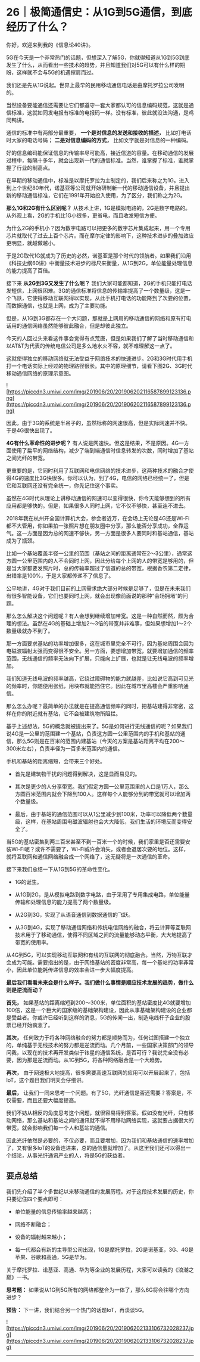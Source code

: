 # 26｜极简通信史：从1G到5G通信，到底经历了什么？

你好，欢迎来到我的《信息论40讲》。

5G在今天是一个非常热门的话题，但想深入了解5G，你就得知道从1G到5G到底发生了什么，从而看出一些技术的趋势，并且知道我们对5G可以有什么样的期盼，这样就不会与5G的机遇擦肩而过。

我们还是先从1G说起。世界上最早的民用移动通信电话是由摩托罗拉公司发明的。

当然设备要能通信还需要让它们都遵守一套大家都认可的信息编码规范，这就是通信标准，这就如同发电报有标准的电报码一样。没有标准，彼此就没法沟通，是鸡同鸭讲。

通信的标准中有两部分最重要， **一个是对信息的发送和接收的描述，** 比如打电话时大家的电话号码； **二是对信息编码的方式，** 比如文字就是对信息的一种编码。

好的信息编码能保证信息的传输率尽可能高，接近信道的容量。在移动通信的发展过程中，每隔十多年，就会出现新一代的通信标准。当然，谁掌握了标准，谁就掌握了行业的制高点。

在早期的移动通信中，标准是以摩托罗拉为主制定的，我们后来称之为1G。进入到上个世纪80年代，诺基亚等公司就开始研制新一代的移动通信设备，并且提出新的移动通信标准，它们在1991年开始投入使用，为了区分，我们称之为2G。

 **那么1G和2G有什么区别呢？** 从技术上讲，1G是模拟电路的，2G是数字电路的。从外观上看，2G的手机比1G小很多，更省电，而且收发短信方便。

为什么2G的手机小？因为数字电路可以把更多的数字芯片集成起来，用一个专用芯片就取代了过去上百个芯片。而在摩尔定律的影响下，这种技术进步的叠加效应更明显，就越做越小。

于是2G取代1G就成为了历史的必然，诺基亚是那个时代的领航者。如果我们沿用《科技史纲60讲》中衡量技术进步的标尺来衡量，从1G到2G，单位能量处理信息的能力提高了百倍。

接下来 **从2G到3G又发生了什么呢？** 我们大家可能都知道，2G的手机只能打电话发短信，上网很困难。3G的通信标准将信息的传输率提高了一个数量级，这是一个飞跃，它使得移动互联网得以实现，从此手机打电话的功能降到了次要的位置，而数据通信，也就是上网，成为了主要功能。

但是，从1G到3G都存在一个大问题，那就是上网用的移动通信的网络和原有打电话用的通信网络虽然能够彼此融合，但是却彼此独立。

今天的人回过头来看这件事会觉得有点荒唐，但是如果我们了解了当时移动通信和以AT&T为代表的传统电信公司是多么地水火不容，就不难理解这一点了。

这就使得独立的移动网络就无法受益于网络技术的快速进步。2G和3G时代用手机打一个电话实际上经过的物理路径很长。其中的原理细节，请看下图2G、3G时代移动通信网络的原理示意图。

![https://piccdn3.umiwi.com/img/201906/20/201906202116587899123136.png](https://piccdn3.umiwi.com/img/201906/20/201906202116587899123136.png)

因此，由于3G的系统是半吊子的，虽然标称的网速很高，但是实际网速并不快。于是4G很快出现了。

 **4G有什么革命性的进步呢？** 有人说是网速快。但这是结果，不是原因。4G一方面使用了扁平的网络结构，减少了端到端通信时信息转发的次数，同时增加了基站之间光纤的带宽。

更重要的是，它同时利用了互联网和电信网络的技术进步，这两种技术的融合才使得4G的速度比3G快很多。你可以认为，到了4G，电信的网络已经统一了，但是它和互联网还没有完全统一，你先记住这个事实。

虽然在4G时代从理论上讲移动通信的网速可以变得很快，你今天能够想到的所有应用都是够快的。但是，如果很多人同时上网，它不仅不够快，甚至连不进去。

2018年我在杭州开全国计算机大会，参会者近万，在会场上无论是4G还是Wi-Fi都不大管用，你如果拍一张照片想在朋友圈中分享，那么能否分享成功，全靠运气。这一方面是因为总的网速不够快，另一方面是很多人要同时和基站通信，基站成为了瓶颈。

比如一个基站覆盖半径一公里的范围（基站之间的距离通常在2～3公里），通常这方圆一公里范围内的人不会同时上网，因此分给每个上网的人的带宽是够用的，但是当大家都要发照片时，总的传输率超过了信道的总的带宽，根据香农第二定律，出错率是100%，于是大家都传递不了信息了。

公平地讲，4G对于我们目前的上网需求绝大部分时候是足够了，但是在未来我们有很多智能设备，它们也要同时上网，就会出现像前面说的那种“会场拥堵”的问题。

那么怎么解决这个问题呢？有人会想到继续增加带宽。这是一种自然而然，颇为合理的想法。虽然在4G的基础上增加2～3倍的带宽并非难事，但如果想增加1～2个数量级就办不到了。

那一方面要求基站的功率增加很多，这在城市里完全不可行，因为基站周围会因为电磁波辐射太强而变得很不安全。另一方面，要想增加带宽，就要增加通信的频率范围，无线通信的频率无法向下扩展，只能向上扩展，也就是让无线电波的频率增加。

我们知道无线电波的频率越高，它绕过障碍物的能力就越差，比如说它高到可见光的频率时，你随便用张纸，用块布就能挡住它。因此在城市里高楼会严重影响通信。

那么怎么办呢？最简单的办法就是在提高通信频率的同时，把基站建得非常密，这样在你的附近就有基站，它不会被建筑物所阻拦。

基于上述想法，5G的概念就被提出来了。5G是如何进行无线通信的呢？如果我们说4G是一公里的范围建一个基站，负责这方圆一公里范围内的手机和基站的通信，那么5G则是在百米的范围内建基站（今天的方案是基站距离平均在200～300米左右），负责半径为一百多米范围内的通信。

手机和基站的距离缩短，会带来三个好处。

* 首先是建筑物干扰的问题得到解决，这是显而易见的。

* 其次是更少的人分享带宽。我们假定方圆一公里范围里的人口是1万人，那么方圆百米范围内就会下降到100人。这样每个人能够分到的带宽就可以增加两个数量级。

* 最后，由于基站的通信范围可以从1公里减少到100米，功率可以降低两个数量级，这样，在基站周围电磁波辐射也会大大降低，我们生活的环境反而变得安全了。

当5G的基站密集到两三百米甚至不到一百米一个的时候，我们家里是否还需要安装Wi-Fi呢？或许不需要了，Wi-Fi或许会消失，或者会退居次要的地位。这样，就将互联网和通信网络融合成一个网络了，这无疑将是一次通信的革命。

接下来我们总结一下从1G到5G的革命性变化。

* 1G的诞生。

* 从1G到2G，是从模拟电路到数字电路，由于采用了专用集成电路，单位能量传输和处理信息的能力提高了两个数量级。

* 从2G到3G，实现了从语音通信到数据通信的飞跃。

* 从3G到4G，实现了移动通信网络和传统电信网络的融合，将云计算等互联网技术用于了移动通信，使得不同区域之间的流量能够动态平衡，大大地提高了带宽的使用率。

从4G到5G，可以实现移动互联网和有线的互联网的彻底融合。当然，万物互联才会成为可能。需要指出的是，由于网络基站的密度非常高，每一个基站的功率非常小，因此单位能耗传递信息的效率会进一步大幅度提高。

 **最后我们看看未来会是什么样子。我们做什么事情是顺应技术发展的趋势，做什么则是逆流而动？**

 **首先，** 如果基站的距离缩短到200～300米，单位面积的基站密度比4G就要增加100倍，这是一个巨大的国家级的基础架构建设，因此从事基础架构建设的企业都是受益者。你或许已经听到这样的消息，5G的传闻一出，制造电线杆子企业的股票已经开始疯涨了。

 **其次，** 任何致力于将各种网络融合的努力都是顺势而为，任何试图搭建一个独立的，单纯基于无线技术的努力都是逆流而动。几个月前，一些国家决策部门的领导问我，以现在的技术再开发类似于铱星的通信系统，是否可行？我说完全没有必要，因为那是逆流而动。从1G到5G，将各种网络融合是一个大趋势。

 **再次，** 由于网速极大地提高，很多需要高速互联网的应用可以开展起来了，包括IoT，这个题目我们明天会仔细讲。

 **最后，** 让我们一同来思考一个问题。有了5G，光纤通信是否还需要？答案是，不仅需要，而且还要大幅度提高。

我们不妨从相反的角度思考这个问题，就很容易得到答案。假如没有光纤，只有移动网络，那么基站和基站之间的通讯就不得不用移动网络实现，这就要占据很大的带宽，就会影响我们每一个人和基站的通信。

因此光纤依然是必要的，不仅必要，而且要增加，因为我们和基站通信的速率增加了，又有很多IoT的设备连进来，总的通信量就增加了。从这里我们还可以得出一个结论，从事光纤通讯产业的人，将是5G的获益者。

## 要点总结

我们先介绍了半个多世纪以来移动通信的发展历程。对于这段技术发展的历史，你只要记住四个要点即可：

* 单位能量的信息传输率越来越高；

* 网络不断融合；

* 设备的辐射越来越小；

* 每一代都会有新的主导型公司出现，1G是摩托罗拉，2G是诺基亚，3G、4G是苹果、谷歌和高通，5G是华为。

关于摩托罗拉、诺基亚、高通、华为等企业的发展历程，大家可以读我的《浪潮之巅》一书。

 **思考题：** 如果说从1G到5G所有的网络都整合为一体了，那么6G将会往哪个方向进步？

 **预告：** 下一讲，我们结合另一个热门的话题IoT，再谈谈5G。

![https://piccdn3.umiwi.com/img/201906/20/201906202133106732028237.jpg](https://piccdn3.umiwi.com/img/201906/20/201906202133106732028237.jpg)

---
